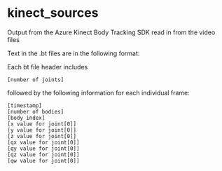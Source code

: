 # kinect_sources

Output from the Azure Kinect Body Tracking SDK read in from the video files

Text in the .bt files are in the following format:

Each bt file header includes
```
[number of joints]
```
followed by the following information for each individual frame:
```
[timestamp]
[number of bodies]
[body index]
[x value for joint[0]]
[y value for joint[0]]
[z value for joint[0]]
[qx value for joint[0]]
[qy value for joint[0]]
[qz value for joint[0]]
[qw value for joint[0]]
```
